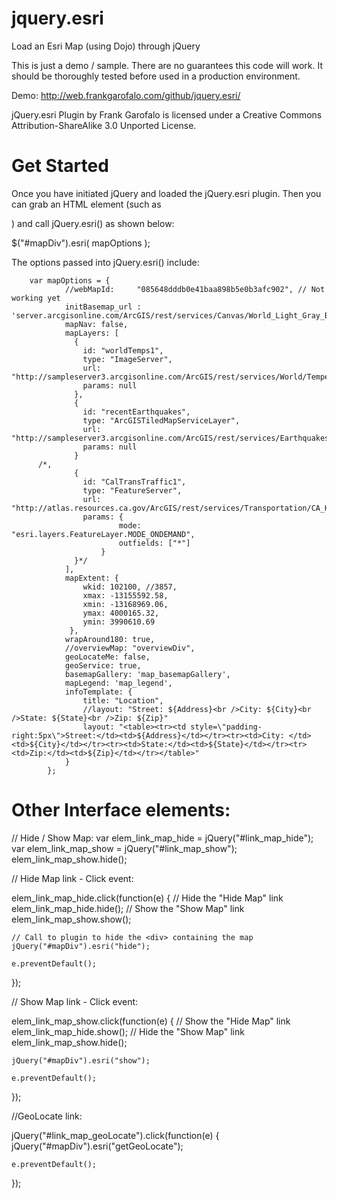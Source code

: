 jquery.esri
===========

Load an Esri Map (using Dojo) through jQuery

This is just a demo / sample. There are no guarantees this code will work.
It should be thoroughly tested before used in a production environment.

Demo: http://web.frankgarofalo.com/github/jquery.esri/

jQuery.esri Plugin by Frank Garofalo is licensed under a Creative Commons Attribution-ShareAlike 3.0 Unported License.


Get Started
===========

Once you have initiated jQuery and loaded the jQuery.esri plugin. Then you can grab an HTML element 
(such as <div id="mapDiv"></div>) and call jQuery.esri() as shown below:

$("#mapDiv").esri( mapOptions );

The options passed into jQuery.esri() include:


  		var mapOptions = {
				//webMapId:		"085648dddb0e41baa898b5e0b3afc902",	// Not working yet
				initBasemap_url : 'server.arcgisonline.com/ArcGIS/rest/services/Canvas/World_Light_Gray_Base/MapServer',
				mapNav: false,
				mapLayers: [
				  {
					id: "worldTemps1",
					type: "ImageServer",
					url: "http://sampleserver3.arcgisonline.com/ArcGIS/rest/services/World/Temperature/ImageServer",
					params: null
				  },
				  {
					id: "recentEarthquakes",
					type: "ArcGISTiledMapServiceLayer",
					url: "http://sampleserver3.arcgisonline.com/ArcGIS/rest/services/Earthquakes/RecentEarthquakesRendered/MapServer/0",
					params: null
				  }
          /*,
				  {
					id: "CalTransTraffic1",
					type: "FeatureServer",
					url: "http://atlas.resources.ca.gov/ArcGIS/rest/services/Transportation/CA_Higway_Alerts/FeatureServer/0",
					params: {
							mode: "esri.layers.FeatureLayer.MODE_ONDEMAND",
							outfields: ["*"]
						}
				  }*/
				],
				mapExtent: {
					wkid: 102100, //3857,
					xmax: -13155592.58,
					xmin: -13168969.06,
					ymax: 4000165.32,
					ymin: 3990610.69
				 },
				wrapAround180: true,
				//overviewMap: "overviewDiv",
				geoLocateMe: false,
				geoService: true,
				basemapGallery: 'map_basemapGallery',
				mapLegend: 'map_legend',
				infoTemplate: {
					title: "Location",
					//layout: "Street: ${Address}<br />City: ${City}<br />State: ${State}<br />Zip: ${Zip}"	
					layout: "<table><tr><td style=\"padding-right:5px\">Street:</td><td>${Address}</td></tr><tr><td>City: </td><td>${City}</td></tr><tr><td>State:</td><td>${State}</td></tr><tr><td>Zip:</td><td>${Zip}</td></tr></table>"	
				}
			};


Other Interface elements:
=========================

// Hide / Show Map:
var elem_link_map_hide = jQuery("#link_map_hide");
var elem_link_map_show = jQuery("#link_map_show");
elem_link_map_show.hide();

// Hide Map link - Click event: 

elem_link_map_hide.click(function(e) {
	// Hide the "Hide Map" link
	elem_link_map_hide.hide();
	// Show the "Show Map" link
	elem_link_map_show.show();
	
	// Call to plugin to hide the <div> containing the map
	jQuery("#mapDiv").esri("hide");
	
	e.preventDefault();
});

// Show Map link - Click event: 

elem_link_map_show.click(function(e) {
	// Show the "Hide Map" link
	elem_link_map_hide.show();
	// Hide the "Show Map" link
	elem_link_map_show.hide();
	
	jQuery("#mapDiv").esri("show");
	
	e.preventDefault();
});


//GeoLocate link: 

jQuery("#link_map_geoLocate").click(function(e) {
	jQuery("#mapDiv").esri("getGeoLocate");
	
	e.preventDefault();
});
